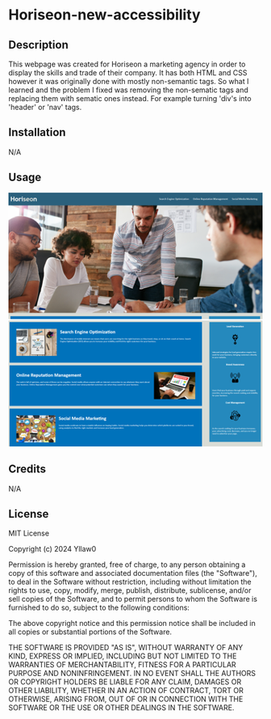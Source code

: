 # Horiseon-new-accessibility

## Description

This webpage was created for Horiseon a marketing agency in order to display the skills and trade of their company. It has both HTML and CSS however it was originally done with mostly non-semantic tags. So what I learned and the problem I fixed was removing the non-sematic tags and replacing them with sematic ones instead. For example turning 'div's into 'header' or 'nav' tags.

## Installation

N/A

## Usage

![screenshot of the webpage](./assets/images/image.png)
![screenshot of the webpage](./assets/images/ss%202.png)


## Credits
N/A

## License

MIT License

Copyright (c) 2024 Yllaw0

Permission is hereby granted, free of charge, to any person obtaining a copy
of this software and associated documentation files (the "Software"), to deal
in the Software without restriction, including without limitation the rights
to use, copy, modify, merge, publish, distribute, sublicense, and/or sell
copies of the Software, and to permit persons to whom the Software is
furnished to do so, subject to the following conditions:

The above copyright notice and this permission notice shall be included in all
copies or substantial portions of the Software.

THE SOFTWARE IS PROVIDED "AS IS", WITHOUT WARRANTY OF ANY KIND, EXPRESS OR
IMPLIED, INCLUDING BUT NOT LIMITED TO THE WARRANTIES OF MERCHANTABILITY,
FITNESS FOR A PARTICULAR PURPOSE AND NONINFRINGEMENT. IN NO EVENT SHALL THE
AUTHORS OR COPYRIGHT HOLDERS BE LIABLE FOR ANY CLAIM, DAMAGES OR OTHER
LIABILITY, WHETHER IN AN ACTION OF CONTRACT, TORT OR OTHERWISE, ARISING FROM,
OUT OF OR IN CONNECTION WITH THE SOFTWARE OR THE USE OR OTHER DEALINGS IN THE
SOFTWARE.
